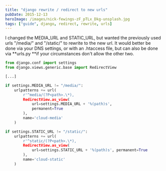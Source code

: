 ```yaml
---
title: "django rewrite / redirect to new urls"
pubDate: 2015-12-13
heroImage: /images/nick-fewings-zF_pTLx_Dkg-unsplash.jpg
tags: ["guide", django, redirect, rewrite, urls]
---
```


I changed the MEDIA_URL and STATIC_URL, but wanted the previously used urls "/media/" and "/static/" to rewrite to the new url. It would better be done via your DNS settings, or with an .htaccess file, but can also be done via **urls.py **if your circumstances don't allow the other two.

```python
from django.conf import settings
from django.views.generic.base import RedirectView

[...]

if settings.MEDIA_URL != "/media/":
    urlpatterns += url(
        r'^media/(?P<path>.\*),
        RedirectView.as_view(
            url=settings.MEDIA_URL + '%(path)s',
            permanent=True
        ),
        name='cloud-media'
    )

if settings.STATIC_URL != "/static/":
    urlpatterns += url(
        r'^static/(?P<path>.\*),
        RedirectView.as_view(
            url=settings.STATIC_URL + '%(path)s', permanent=True
        ),
        name='cloud-static'
    )
```
